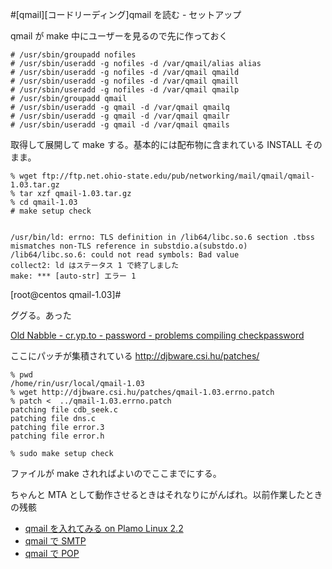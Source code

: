 #[qmail][コードリーディング]qmail を読む - セットアップ


qmail が make 中にユーザーを見るので先に作っておく

    # /usr/sbin/groupadd nofiles
    # /usr/sbin/useradd -g nofiles -d /var/qmail/alias alias
    # /usr/sbin/useradd -g nofiles -d /var/qmail qmaild
    # /usr/sbin/useradd -g nofiles -d /var/qmail qmaill
    # /usr/sbin/useradd -g nofiles -d /var/qmail qmailp
    # /usr/sbin/groupadd qmail
    # /usr/sbin/useradd -g qmail -d /var/qmail qmailq
    # /usr/sbin/useradd -g qmail -d /var/qmail qmailr
    # /usr/sbin/useradd -g qmail -d /var/qmail qmails

取得して展開して make する。基本的には配布物に含まれている INSTALL そのまま。

    % wget ftp://ftp.net.ohio-state.edu/pub/networking/mail/qmail/qmail-1.03.tar.gz
    % tar xzf qmail-1.03.tar.gz
    % cd qmail-1.03
    # make setup check


    /usr/bin/ld: errno: TLS definition in /lib64/libc.so.6 section .tbss mismatches non-TLS reference in substdio.a(substdo.o)
    /lib64/libc.so.6: could not read symbols: Bad value
    collect2: ld はステータス 1 で終了しました
    make: *** [auto-str] エラー 1
[root@centos qmail-1.03]#

ググる。あった

[Old Nabble - cr.yp.to - password - problems compiling checkpassword](http://old.nabble.com/problems-compiling-checkpassword-td6312875.html)

ここにパッチが集積されている http://djbware.csi.hu/patches/

    % pwd
    /home/rin/usr/local/qmail-1.03
    % wget http://djbware.csi.hu/patches/qmail-1.03.errno.patch
    % patch <  ../qmail-1.03.errno.patch
    patching file cdb_seek.c
    patching file dns.c
    patching file error.3
    patching file error.h

    % sudo make setup check

ファイルが make されればよいのでここまでにする。

ちゃんと MTA として動作させるときはそれなりにがんばれ。以前作業したときの残骸

* [qmail を入れてみる on Plamo Linux 2.2](http://www.area51.gr.jp/~rin/pcmemo/qmailinstallmemo.txt)
* [ qmail で SMTP ](http://www.area51.gr.jp/~rin/pcmemo/qmailsmtpmemo.txt)
* [ qmail で POP ](http://www.area51.gr.jp/~rin/pcmemo/qmailpopmemo.txt)
